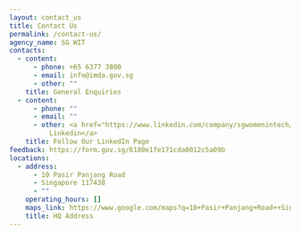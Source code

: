```yaml
---
layout: contact_us
title: Contact Us
permalink: /contact-us/
agency_name: SG WIT
contacts:
  - content:
      - phone: +65 6377 3800
      - email: info@imda.gov.sg
      - other: ""
    title: General Enquiries
  - content:
      - phone: ""
      - email: ""
      - other: <a href="https://www.linkedin.com/company/sgwomenintech/">SGWIT
          Linkedin</a>
    title: Follow Our LinkedIn Page
feedback: https://form.gov.sg/6180e1fe171cda0012c5a09b
locations:
  - address:
      - 10 Pasir Panjang Road
      - Singapore 117438
      - ""
    operating_hours: []
    maps_link: https://www.google.com/maps?q=10+Pasir+Panjang+Road++Singapore+117438
    title: HQ Address
---
```

